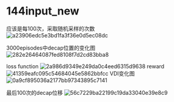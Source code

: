 # 144input_new
应该是每100次，采取随机采样的次数
![a23906edc5e3bd1fa3f36e0d5ec08dc](https://user-images.githubusercontent.com/89006608/187666628-3184afea-7a0b-4e51-a07d-9e0fabffddc5.png)

3000episodes中decap位置的变化图
![282e26464087fed8108f7d2cd83bba8](https://user-images.githubusercontent.com/89006608/187666730-98f26dda-9420-4b04-90ee-175e2fe87af0.png)

loss function
![2a986d9349e249da0c4eed6315d9638](https://user-images.githubusercontent.com/89006608/187666785-5740aae9-5dcc-439c-a6b5-4dbed18f6d3c.png)
reward
![41359eafc095c54684045e5862bbfcc](https://user-images.githubusercontent.com/89006608/187666846-55b63f96-b35e-48a7-b485-4ea2a78d0c3b.png)
VDI变化图
![0a9cf895036a2177bb97343895c7141](https://user-images.githubusercontent.com/89006608/187666867-9db94538-a8c0-4d87-82bb-885ef8e5c260.png)

最后100次的decap位移
![56c7229ba22199c19da33040e39e8c9](https://user-images.githubusercontent.com/89006608/187667079-0daffc76-f471-42a9-8ac8-0ba3cca4e57a.png)

